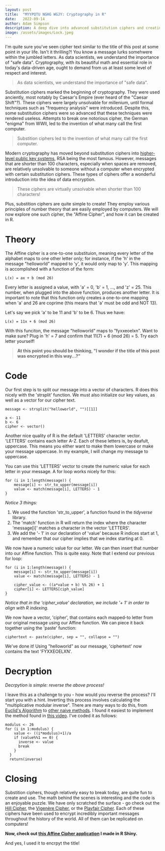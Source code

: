 ```yaml
---
layout: post
title:  "MYYPQTU NGHG WGJY: Cryptography in R"
date:   2022-09-14
author: Adam Simpson
description: A deep dive into advanced substitution ciphers and creating them in R
image: /assets/images/Lock.jpeg
---
```

I'm quite sure you've seen cipher text similar to the title of this post at some point in your life. Isn't it thrilling?! You know a message lurks somehwere within the jumbled letters. As data scientists, we understand the importance of "safe data". Cryptography, with its beautiful math and essential role in today's data-driven age, ought to demand from us at least some level of respect and interest.

> As data scientists, we understand the importance of "safe data".

Substitution ciphers marked the beginning of cryptography. They were used anciently, most notably by Caesar's Empire (ever heard of the "Caesar Shift"?). These ciphers were largely unsolvable for millenium, until formal techniques such as "frequency analysis" were introduced. Despite this, some substitution ciphers were so advanced that these techniques were rendered useless. Attempts to break one notorious cipher, the German "enigma" from WWII, led to the invention of what many call the first computer.

> Substition ciphers led to the invention of what many call the first computer.

Modern cryptography has moved beyond substitution ciphers into [higher-level public key systems](https://www.infoworld.com/article/3641388/a-quick-guide-to-modern-cryptography.html), RSA being the most famous. However, messages that are shorter than 100 characters, especially when spaces are removed, are relatively unsolvable to someone without a computer when encrypted with certain substitution ciphers. These types of ciphers offer a wonderful introduction into the idea of data encryption.

> These ciphers are virtually unsolvable when shorter than 100 characters!

Plus, substition ciphers are quite simple to create! They employ various principles of number theory that are easily employed by computers. We will now explore one such cipher, the "Affine Cipher", and how it can be created in R.



# Theory

The Affine cipher is a one-to-one substituion, meaning every letter of the alphabet maps to one other letter only; for instance, if the 'h' in the message "helloworld" mapped to 'y', it would only map to 'y'. This mapping is accomplished with a function of the form:
```
L(x) = ax + b (mod 26)
```
Every letter is assigned a value, with 'a' = 0, 'b' = 1, ..., and 'z' = 25. This number, when plugged into the above function, produces another letter. It is important to note that this function only creates a one-to-one mapping when 'a' and 26 are coprime (this means that 'a' must be odd and NOT 13).

Let's say we pick 'a' to be 11 and 'b' to be 6. Thus we have:
```
L(x) = 11x + 6 (mod 26)
```
With this funciton, the message "helloworld" maps to "fyxxeoelxn". Want to make sure? Plug in 'h' = 7 and confirm that 11(7) + 6 (mod 26) = 5. Try each letter yourself!

> **At this point you should be thinking, "I wonder if the title of this post was encrypted in this way...?"**



# Code

Our first step is to split our message into a vector of characters. R does this nicely with the 'strsplit' function. We must also initialize our key values, as well as a vector for our cipher text.

```
message <- strsplit("helloworld", "")[[1]]

a <- 11
b <- 6
cipher <- vector()
```

Another nice quality of R is the default 'LETTERS' character vector. 'LETTERS' contains each letter A-Z. Each of these letters is, by deafult, uppercase. This means you either want to make them lowercase or make your message uppercase. In my example, I will change my message to uppercase.

You can use this 'LETTERS' vector to create the numeric value for each letter in your message. A for loop works nicely for this:

```
for (i in 1:length(message)) {
    message[i] <- str_to_upper(message[i])
    value <- match(message[i], LETTERS) - 1
}
```

*Notice 3 things:*
1. We used the function 'str_to_upper', a function found in the _tidyverse_ library.
2. The 'match' function in R will return the index where the character 'message[i]' matches a character in the vector 'LETTERS'.
3. We add the '- 1' in our declaration of 'value' because R indices start at 1, and remember that our cipher implies that we index starting at 0.

We now have a numeric value for our letter. We can then insert that number into our Affine function. This is quite easy. Note that I extend our previous for loop:

```
for (i in 1:length(message)) {
    message[i] <- str_to_upper(message[i])
    value <- match(message[i], LETTERS) - 1

    cipher_value <- ((a*value + b) %% 26) + 1
    cipher[i] <- LETTERS[ciph_value]
}
```

*Notice that in the 'cipher_value' declaration, we include '+ 1' in order to align with R indexing.*

We now have a vector, 'cipher', that contains each mapped-to letter from our original message using our Affine function. We can piece it back together using the 'paste' function:

```
ciphertext <- paste(cipher, sep = "", collapse = "")
```

We've done it! Using "helloworld" as our message, 'ciphertext' now contains the text 'FYXXEOELXN'.



# Decryption

*Decrpytion is simple: reverse the above process!*

I leave this as a challenge to you - how would you reverse the process? I'll start you with a hint. Inverting this process involves calculating the "multiplicative modular inverse". There are many ways to do this, from [Euclid's Algorithm](https://www.extendedeuclideanalgorithm.com/multiplicative_inverse.php) to [other naive methods](https://www.khanacademy.org/computing/computer-science/cryptography/modarithmetic/a/modular-inverses). I found it easiest to implement the method found in [this video](https://www.youtube.com/watch?v=03Gv0YAMWmo&t=131s). I've coded it as follows:

```
modulus <- 26
for (i in 1:modulus) {
    value <- ((i*modulus)+1)/a
    if (value%%1 == 0) {
      inverse <- value
      break
    }
  }
  return(inverse)
```

# Closing

Substition ciphers, though relatively easy to break today, are quite fun to create and use. The math behind the scenes is interesting and the code is an enjoyable puzzle. We have only scratched the surface - go check out the [Hill Cipher](https://crypto.interactive-maths.com/hill-cipher.html), the [Vigenère Cipher](https://www.geeksforgeeks.org/vigenere-cipher/), or the [Playfair Cipher](http://practicalcryptography.com/ciphers/playfair-cipher/). Each of these ciphers have been used to encrypt incredibly important messages throughout the history of the world. All of them can be replicated on computers!

**Now, check out [this Affine Cipher application](https://adamiser.shinyapps.io/affinecipher/) I made in R Shiny.** 

And yes, I used it to encrpyt the title!
